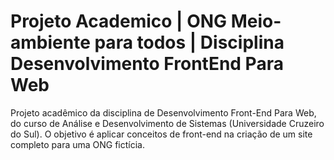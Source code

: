 # Projeto Academico | ONG Meio-ambiente para todos | Disciplina Desenvolvimento FrontEnd Para Web
Projeto acadêmico da disciplina de Desenvolvimento Front-End Para Web, do curso de Análise e Desenvolvimento de Sistemas (Universidade Cruzeiro do Sul). O objetivo é aplicar conceitos de front-end na criação de um site completo para uma ONG fictícia.
